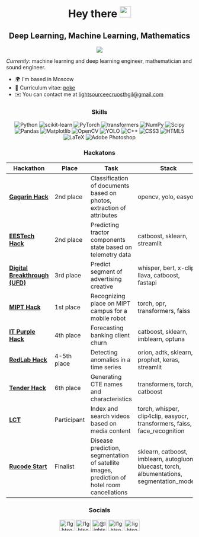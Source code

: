 <div id="header" align="center">
  <h1>
    Hey there
    <img src="https://media.giphy.com/media/v1.Y2lkPTc5MGI3NjExaWhjbDJpYjVyODlzbWMzc2Fvb2dyMjl5dG8ydDg4Z2hkamhoYmswZSZlcD12MV9pbnRlcm5hbF9naWZfYnlfaWQmY3Q9Zw/hi2kPofVMW70k/giphy.gif" width="30px"/>
  </h1>
  <h2>
    Deep Learning, Machine Learning, Mathematics
  </h2>
</div>

<div align="center">
  <img src="https://media.giphy.com/media/v1.Y2lkPTc5MGI3NjExOHNnamFoYWwwa2p5Z2VqaXR4bmVwZ2k0dGxmMHhyaWJlcGF1bzNzaiZlcD12MV9pbnRlcm5hbF9naWZfYnlfaWQmY3Q9Zw/SnVZO1N0Wo6u4/giphy.gif" style="max-width: 120%; height: auto;"/>
  <p></p>
</div>

<i>Currently</i>: machine learning and deep learning engineer, mathematician and sound engineer.

*   🌍  I'm based in Moscow
*   📄  Curriculum vitae: [poke](https://drive.google.com/file/d/1iDK90qNr3FwgP39hOuVCtQvNyGFY5Vui/view?usp=sharing)
*   ✉️  You can contact me at [lightsourceecruosthgil@gmail.com](mailto:lightsourceecruosthgil@gmail.com)

<div align="center">
  
### Skills 

![Python](https://img.shields.io/badge/python-%23000000?style=for-the-badge&logo=python) 
![scikit-learn](https://img.shields.io/badge/scikit--learn-%23000000.svg?style=for-the-badge&logo=scikit-learn&logoColor=orange)
![PyTorch](https://img.shields.io/badge/pytorch-%23000000?style=for-the-badge&logo=pytorch)
![transformers](https://img.shields.io/badge/transformers-%23000000?style=for-the-badge&logo=transformers)
![NumPy](https://img.shields.io/badge/numpy-%23000000.svg?style=for-the-badge&logo=numpy&logoColor=blue) 
![Scipy](https://img.shields.io/badge/SciPy-%23000000.svg?style=for-the-badge&logo=scipy&logoColor=%white%27) 
![Pandas](https://img.shields.io/badge/pandas-%23000000.svg?style=for-the-badge&logo=pandas)
![Matplotlib](https://img.shields.io/badge/Matplotlib-%23000000.svg?style=for-the-badge&logo=Matplotlib)
![OpenCV](https://img.shields.io/badge/opencv-%23000000?style=for-the-badge&logo=opencv)
![YOLO](https://img.shields.io/badge/yolo-%23000000?style=for-the-badge&logo=yolo)
![C++](https://img.shields.io/badge/c++-%23000000?style=for-the-badge&logo=c%2B%2B&logoColor=blue) 
![CSS3](https://img.shields.io/badge/css-%23000000?style=for-the-badge&logo=css3&logoColor=blue)
![HTML5](https://img.shields.io/badge/html-%23000000?style=for-the-badge&logo=html5)
![LaTeX](https://img.shields.io/badge/latex-%23000000.svg?style=for-the-badge&logo=latex&logoColor=green) 
![Adobe Photoshop](https://img.shields.io/badge/adobe%20photoshop-%23000000.svg?style=for-the-badge&logo=adobe%20photoshop&logoColor=blue)

</div> 

<div align="center">

### Hackatons

</div> 

| Hackathon                                                                                           | Place        | Task                                                                 | Stack                                                                                                  | Category                         |
|-----------------------------------------------------------------------------------------------------|--------------|----------------------------------------------------------------------|--------------------------------------------------------------------------------------------------------|----------------------------------|
| [**Gagarin Hack**](https://github.com/l1ghtsource/gagarin-hack-document-reader)                     | 2nd place    | Classification of documents based on photos, extraction of attributes | opencv, yolo, easyocr                                                                                   | CV                               |
| [**EESTech Hack**](https://github.com/l1ghtsource/eestech-hack-tractor-forecasting)                 | 2nd place    | Predicting tractor components state based on telemetry data           | catboost, sklearn, streamlit                                                                            | Classic ML                       |
| [**Digital Breakthrough (UFD)**](https://github.com/l1ghtsource/mediawise-creative-filter)          | 3rd place    | Predict segment of advertising creative                               | whisper, bert, x-clip, llava, catboost, fastapi                                                         | Speech & Video                   |
| [**MIPT Hack**](https://github.com/l1ghtsource/mipt-hackathon)                                      | 1st place    | Recognizing place on MIPT campus for a mobile robot                   | torch, opr, transformers, faiss                                                                         | Place Recognition, Metric Learning |
| [**IT Purple Hack**](https://github.com/l1ghtsource/it-purple-hack-sber-case)                       | 4th place    | Forecasting banking client churn                                      | catboost, sklearn, imblearn, optuna                                                                     | Classic ML                       |
| [**RedLab Hack**](https://github.com/l1ghtsource/redlab-timeseries-anomaly-detection)               | 4-5th place  | Detecting anomalies in a time series                                  | orion, adtk, sklearn, prophet, keras, streamlit                                                         | Classic ML, Timeseries            |
| [**Tender Hack**](https://github.com/l1ghtsource/tender-hack-product-card-generator)                | 6th place    | Generating CTE names and characteristics                              | transformers, torch, catboost                                                                           | NLP                              |
| [**LCT**](https://github.com/l1ghtsource/media-searcher)                                            | Participant  | Index and search videos based on media content                        | torch, whisper, clip4clip, easyocr, transformers, faiss, face_recognition                               | Video, Speech, CV                |
| [**Rucode Start**](https://github.com/l1ghtsource/rucode-start-2024)                                | Finalist     | Disease prediction, segmentation of satellite images, prediction of hotel room cancellations | sklearn, catboost, imblearn, autogluon, bluecast, torch, albumentations, segmentation_models | Classic ML, CV                    |

<div align="center">
  
### Socials

<p align="center">
<a href="https://kaggle.com/l1ghtsource" target="blank"><img align="center" src="https://raw.githubusercontent.com/rahuldkjain/github-profile-readme-generator/master/src/images/icons/Social/kaggle.svg" alt="l1ghtsource" height="30" width="40" /></a>
<a href="https://vk.com/ecruosthgil" target="blank"><img align="center" src="https://raw.githubusercontent.com/rahuldkjain/github-profile-readme-generator/master/src/images/icons/Social/vk.svg" alt="l1ghtsource" height="30" width="40" /></a>
<a href="https://medium.com/@lightsource" target="blank"><img align="center" src="https://raw.githubusercontent.com/rahuldkjain/github-profile-readme-generator/master/src/images/icons/Social/medium.svg" alt="@lightsource" height="30" width="40" /></a>
<a href="https://www.youtube.com/channel/UCUT6M4HZMA5osgXNf2_SiRA" target="blank"><img align="center" src="https://raw.githubusercontent.com/rahuldkjain/github-profile-readme-generator/master/src/images/icons/Social/youtube.svg" alt="l1ghtsource" height="30" width="40" /></a>
<a href="https://stackoverflow.com/users/23734403" target="blank"><img align="center" src="https://raw.githubusercontent.com/rahuldkjain/github-profile-readme-generator/master/src/images/icons/Social/stack-overflow.svg" alt="lightsource" height="30" width="40" /></a>
</p>

</div> 
